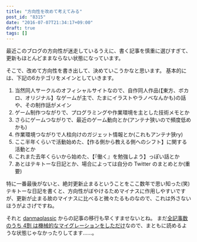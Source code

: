 ```yaml
---
title: "方向性を改めて考えてみる"
post_id: "8315"
date: "2016-07-07T21:34:17+09:00"
draft: true
tags: []
---
```


最近このブログの方向性が迷走しているうえに、書く記事を慎重に選びすぎて、更新もほとんどままならない状態になっています。

そこで、改めて方向性を書き出して、決めていこうかなと思います。
基本的には、下記の6カテゴリをメインとしていきます。

1. 当然同人サークルのオフィシャルサイトなので、自作同人作品(【東方、ボカロ、オリジナル】なゲームが主で、たまにイラストやラノベなんかも)の話や、その制作話がメイン
2. ゲーム制作つながりで、プログラミングや作業環境を主とした技術メモとか
3. さらにゲームつながりで、最近のゲーム動向とか(アンテナ狭いので頻度低めかも)
4. 作業環境つながりで人柱向けのガジェット情報とか(これもアンテナ狭ry)
5. ここ半年くらいで活動始めた、【作る側から教える側へのシフト】に関する活動とか
6. これまた去年くらいから始めた、【『働く』を勉強しよう】っぽい話とか
7. あとはテキトーな日記とか、場合によっては自分の Twitter のまとめとか(重要)

特に一番最後がないと、絶対更新止まるということをここ数年で思い知った(笑)  
テキトーな日記を書くと、方向性がぼやけるためマイナスに作用しやすいですが、更新が止まる故のマイナスに比べると微々たるものなので、これは外さないほうがよさげですね。

それと [danmaqlassic](/legacy) からの記事の移行も早くすませないとね。
まだ[全記事数のうち 4割 は機械的なマイグレーションをしただけ](/category/unfiled)なので、まともに読めるような状態じゃなかったりしてます……。
